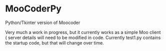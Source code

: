# MooCoderPy
Python/Tkinter version of Moocoder

Very much a work in progress, but it currently works as a simple Moo client ( server details will need to be modified in code.
Currently test1.py contains the startup code, but that will change over time.
